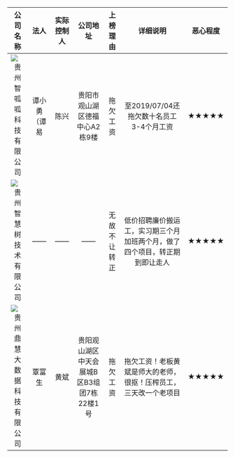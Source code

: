 
公司名称|法人|实际控制人|公司地址|上榜理由|详细说明|恶心程度
:------------:|:---------------:|:-----:|:-----:|:-----:|:-----:|:-----:
![贵州智呱呱科技有限公司](https://img.shields.io/badge/贵州智呱呱科技有限公司-red.svg?style=for-the-badge)  |谭小勇（谭易|陈兴|贵阳市观山湖区德福中心A2栋9楼|拖欠工资 |至2019/07/04还拖欠数十名员工3-4个月工资|★★★★★
![贵州智慧树技术有限公司](https://img.shields.io/badge/贵州智慧树技术有限公司-red.svg?style=for-the-badge)|——|——|——|无故不让转正|低价招聘廉价搬运工，实习期三个月加班两个月，做了四个项目，转正期到即让走人|★★★★★
![贵州鼎慧大数据科技有限公司](https://img.shields.io/badge/贵州智慧树技术有限公司-red.svg?style=for-the-badge)|覃富生|黄斌|贵阳观山湖区中天会展城B区B3组团7栋22楼1号|拖欠工资|拖欠工资！老板黄斌是师大的老师，很抠！压榨员工，三天改一个老项目|★★★★★


